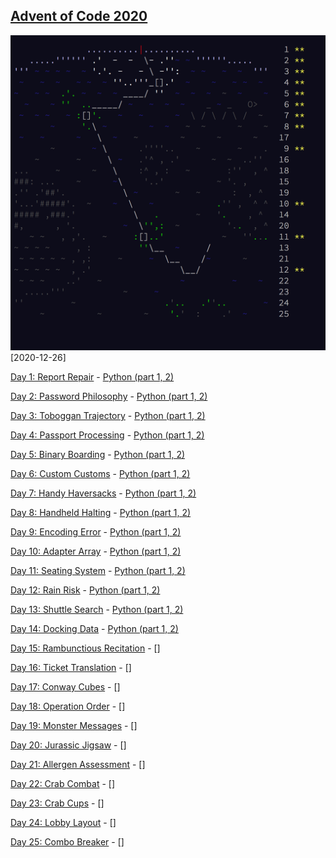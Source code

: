 ## [Advent of Code 2020](https://adventofcode.com/)




![my result: ](https://github.com/subZiro/adventofcode_2020/blob/main/result.png)
[2020-12-26]


[Day 1: Report Repair](https://adventofcode.com/2020/day/1) - [Python (part 1, 2)](https://github.com/subZiro/adventofcode_2020/blob/main/code/day_1.py)

[Day 2: Password Philosophy](https://adventofcode.com/2020/day/2) - [Python (part 1, 2)](https://github.com/subZiro/adventofcode_2020/blob/main/code/day_2.py)

[Day 3: Toboggan Trajectory](https://adventofcode.com/2020/day/3) - [Python (part 1, 2)](https://github.com/subZiro/adventofcode_2020/blob/main/code/day_3.py)

[Day 4: Passport Processing](https://adventofcode.com/2020/day/4) - [Python (part 1, 2)](https://github.com/subZiro/adventofcode_2020/blob/main/code/day_4.py)

[Day 5: Binary Boarding](https://adventofcode.com/2020/day/5) - [Python (part 1, 2)](https://github.com/subZiro/adventofcode_2020/blob/main/code/day_5.py)

[Day 6: Custom Customs](https://adventofcode.com/2020/day/6) - [Python (part 1, 2)](https://github.com/subZiro/adventofcode_2020/blob/main/code/day_6.py)

[Day 7: Handy Haversacks](https://adventofcode.com/2020/day/7) - [Python (part 1, 2)](https://github.com/subZiro/adventofcode_2020/blob/main/code/day_7.py)

[Day 8: Handheld Halting](https://adventofcode.com/2020/day/8) - [Python (part 1, 2)](https://github.com/subZiro/adventofcode_2020/blob/main/code/day_8.py)

[Day 9: Encoding Error](https://adventofcode.com/2020/day/9) - [Python (part 1, 2)](https://github.com/subZiro/adventofcode_2020/blob/main/code/day_9.py)

[Day 10: Adapter Array](https://adventofcode.com/2020/day/10) - [Python (part 1, 2)](https://github.com/subZiro/adventofcode_2020/blob/main/code/day_10.py)

[Day 11: Seating System](https://adventofcode.com/2020/day/11) - [Python (part 1, 2)](https://github.com/subZiro/adventofcode_2020/blob/main/code/day_11.py)

[Day 12: Rain Risk](https://adventofcode.com/2020/day/12) - [Python (part 1, 2)](https://github.com/subZiro/adventofcode_2020/blob/main/code/day_12.py)

[Day 13: Shuttle Search](https://adventofcode.com/2020/day/13) - [Python (part 1, 2)](https://github.com/subZiro/adventofcode_2020/blob/main/code/day_13.py)

[Day 14: Docking Data](https://adventofcode.com/2020/day/14) - [Python (part 1, 2)](https://github.com/subZiro/adventofcode_2020/blob/main/code/day_14.py)

[Day 15: Rambunctious Recitation](https://adventofcode.com/2020/day/15) - []

[Day 16: Ticket Translation](https://adventofcode.com/2020/day/16) - []

[Day 17: Conway Cubes](https://adventofcode.com/2020/day/17) - []

[Day 18: Operation Order](https://adventofcode.com/2020/day/18) - []

[Day 19: Monster Messages](https://adventofcode.com/2020/day/19) - []

[Day 20: Jurassic Jigsaw](https://adventofcode.com/2020/day/20) - []

[Day 21: Allergen Assessment](https://adventofcode.com/2020/day/21) - []

[Day 22: Crab Combat](https://adventofcode.com/2020/day/22) - []

[Day 23: Crab Cups](https://adventofcode.com/2020/day/23) - []

[Day 24: Lobby Layout](https://adventofcode.com/2020/day/24) - []

[Day 25: Combo Breaker](https://adventofcode.com/2020/day/25) - []
